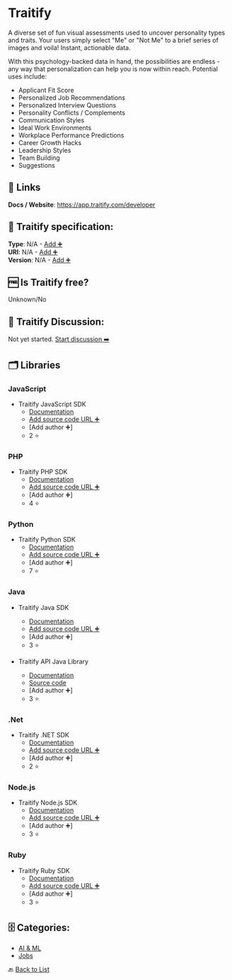 # Traitify
A diverse set of fun visual assessments used to uncover personality types and traits. Your users simply select &quot;Me&quot; or &quot;Not Me&quot; to a brief series of images and voila! Instant, actionable data.

With this psychology-backed data in hand, the possibilities are endless - any way that personalization can help you is now within reach. Potential uses include:
- Applicant Fit Score
- Personalized Job Recommendations
- Personalized Interview Questions
- Personality Conflicts / Complements
- Communication Styles
- Ideal Work Environments
- Workplace Performance Predictions
- Career Growth Hacks
- Leadership Styles
- Team Building 
- Suggestions

##  🔗 Links
**Docs / Website**: https://app.traitify.com/developer

## 🧬 Traitify specification:
**Type**: N/A - [Add ➕](https://github.com/apis-list/apis-list/edit/main/apis-list.yaml)  
**URI**: N/A - [Add ➕](https://github.com/apis-list/apis-list/edit/main/apis-list.yaml)  
**Version**: N/A - [Add ➕](https://github.com/apis-list/apis-list/edit/main/apis-list.yaml)

## 🆓 Is Traitify free?
 Unknown/No 

## 💬 Traitify Discussion:
Not yet started. [Start discussion ➡️](https://github.com/apis-list/apis-list/discussions/new)

## 🗂️ Libraries
### JavaScript
- Traitify JavaScript SDK
    - [Documentation](https://github.com/traitify/traitify-js-client)
    - [Add source code URL ➕]()
    - [Add author ➕]
    - 2 ⭐

### PHP
- Traitify PHP SDK
    - [Documentation](https://github.com/traitify/traitify-php)
    - [Add source code URL ➕]()
    - [Add author ➕]
    - 4 ⭐

### Python
- Traitify Python SDK
    - [Documentation](https://github.com/traitify/traitify-python2.x)
    - [Add source code URL ➕]()
    - [Add author ➕]
    - 7 ⭐

### Java
- Traitify Java SDK
    - [Documentation](https://github.com/traitify/traitify-java)
    - [Add source code URL ➕]()
    - [Add author ➕]
    - 3 ⭐

- Traitify API Java Library
    - [Documentation](https://developer.traitify.com/documentation)
    - [Source code](https://github.com/traitify/traitify-java)
    - [Add author ➕]
    - 3 ⭐

### .Net
- Traitify .NET SDK
    - [Documentation](https://github.com/traitify/traitify.net)
    - [Add source code URL ➕]()
    - [Add author ➕]
    - 2 ⭐

### Node.js
- Traitify Node.js SDK
    - [Documentation](https://github.com/traitify/traitify-node)
    - [Add source code URL ➕]()
    - [Add author ➕]
    - 3 ⭐

### Ruby
- Traitify Ruby SDK
    - [Documentation](https://github.com/traitify/traitify-ruby)
    - [Add source code URL ➕]()
    - [Add author ➕]
    - 3 ⭐


## 🗄️ Categories:
- [AI & ML](https://github.com/apis-list/apis-list#ai--ml-)
- [Jobs](https://github.com/apis-list/apis-list#jobs-)

🔙  [Back to List](https://github.com/apis-list/apis-list)

